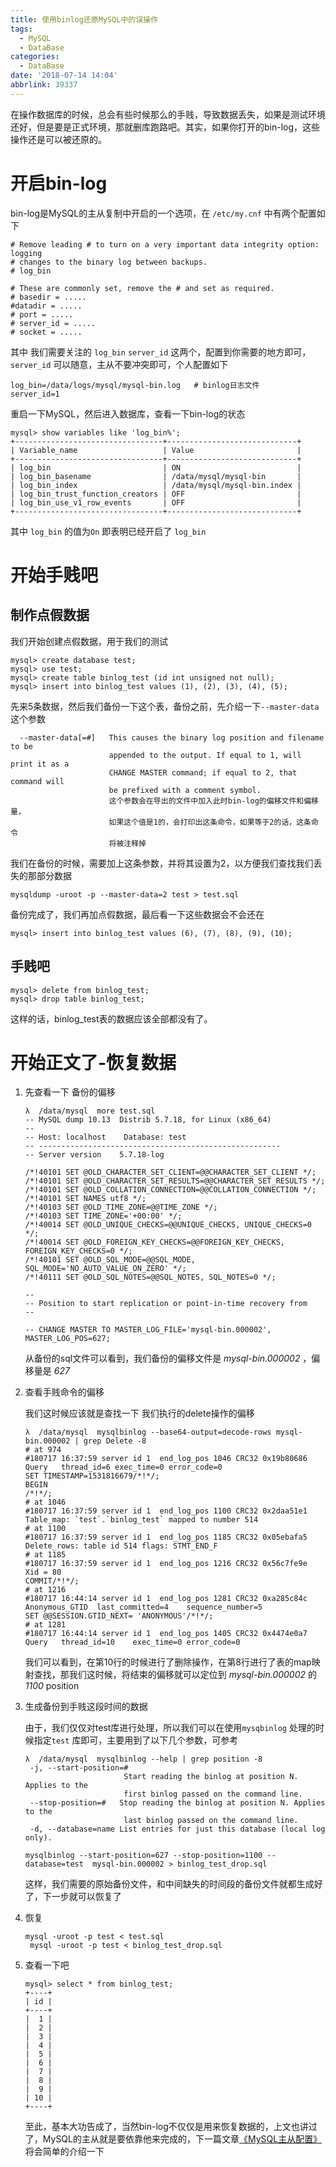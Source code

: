```yaml
---
title: 使用binlog还原MySQL中的误操作
tags:
  - MySQL
  - DataBase
categories:
  - DataBase
date: '2018-07-14 14:04'
abbrlink: 39337
---
```


在操作数据库的时候，总会有些时候那么的手贱，导致数据丢失，如果是测试环境还好，但是要是正式环境，那就删库跑路吧。其实，如果你打开的bin-log，这些操作还是可以被还原的。

<!--more-->

# 开启bin-log

bin-log是MySQL的主从复制中开启的一个选项，在 `/etc/my.cnf` 中有两个配置如下

~~~
# Remove leading # to turn on a very important data integrity option: logging
# changes to the binary log between backups.
# log_bin

# These are commonly set, remove the # and set as required.
# basedir = .....
#datadir = .....
# port = .....
# server_id = .....
# socket = .....
~~~

其中 我们需要关注的 `log_bin`  `server_id` 这两个，配置到你需要的地方即可，`server_id` 可以随意，主从不要冲突即可，个人配置如下

~~~
log_bin=/data/logs/mysql/mysql-bin.log   # binlog日志文件
server_id=1
~~~

重启一下MySQL，然后进入数据库，查看一下bin-log的状态

~~~
mysql> show variables like 'log_bin%';
+---------------------------------+-----------------------------+
| Variable_name                   | Value                       |
+---------------------------------+-----------------------------+
| log_bin                         | ON                          |
| log_bin_basename                | /data/mysql/mysql-bin       |
| log_bin_index                   | /data/mysql/mysql-bin.index |
| log_bin_trust_function_creators | OFF                         |
| log_bin_use_v1_row_events       | OFF                         |
+---------------------------------+-----------------------------+
~~~

其中 `log_bin` 的值为`On` 即表明已经开启了 `log_bin` 

# 开始手贱吧

## 制作点假数据

我们开始创建点假数据，用于我们的测试

~~~
mysql> create database test;
mysql> use test;
mysql> create table binlog_test (id int unsigned not null);
mysql> insert into binlog_test values (1), (2), (3), (4), (5);
~~~

先来5条数据，然后我们备份一下这个表，备份之前，先介绍一下`--master-data`这个参数

~~~
  --master-data[=#]   This causes the binary log position and filename to be
                      appended to the output. If equal to 1, will print it as a
                      CHANGE MASTER command; if equal to 2, that command will
                      be prefixed with a comment symbol. 
                      这个参数会在导出的文件中加入此时bin-log的偏移文件和偏移量，
                      如果这个值是1的，会打印出这条命令，如果等于2的话，这条命令
                      将被注释掉
~~~

我们在备份的时候，需要加上这条参数，并将其设置为2，以方便我们查找我们丢失的那部分数据

~~~
mysqldump -uroot -p --master-data=2 test > test.sql
~~~

备份完成了，我们再加点假数据，最后看一下这些数据会不会还在

~~~
mysql> insert into binlog_test values (6), (7), (8), (9), (10);
~~~

## 手贱吧

~~~
mysql> delete from binlog_test;
mysql> drop table binlog_test;
~~~

这样的话，binlog_test表的数据应该全部都没有了。

# 开始正文了-恢复数据

1. 先查看一下 备份的偏移

   ~~~
   λ  /data/mysql  more test.sql 
   -- MySQL dump 10.13  Distrib 5.7.18, for Linux (x86_64)
   --
   -- Host: localhost    Database: test
   -- ------------------------------------------------------
   -- Server version	5.7.18-log

   /*!40101 SET @OLD_CHARACTER_SET_CLIENT=@@CHARACTER_SET_CLIENT */;
   /*!40101 SET @OLD_CHARACTER_SET_RESULTS=@@CHARACTER_SET_RESULTS */;
   /*!40101 SET @OLD_COLLATION_CONNECTION=@@COLLATION_CONNECTION */;
   /*!40101 SET NAMES utf8 */;
   /*!40103 SET @OLD_TIME_ZONE=@@TIME_ZONE */;
   /*!40103 SET TIME_ZONE='+00:00' */;
   /*!40014 SET @OLD_UNIQUE_CHECKS=@@UNIQUE_CHECKS, UNIQUE_CHECKS=0 */;
   /*!40014 SET @OLD_FOREIGN_KEY_CHECKS=@@FOREIGN_KEY_CHECKS, FOREIGN_KEY_CHECKS=0 */;
   /*!40101 SET @OLD_SQL_MODE=@@SQL_MODE, SQL_MODE='NO_AUTO_VALUE_ON_ZERO' */;
   /*!40111 SET @OLD_SQL_NOTES=@@SQL_NOTES, SQL_NOTES=0 */;

   --
   -- Position to start replication or point-in-time recovery from
   --

   -- CHANGE MASTER TO MASTER_LOG_FILE='mysql-bin.000002', MASTER_LOG_POS=627;
   ~~~

   从备份的sql文件可以看到，我们备份的偏移文件是 *mysql-bin.000002* ，偏移量是 *627*

2. 查看手贱命令的偏移

   我们这时候应该就是查找一下 我们执行的delete操作的偏移

   ~~~
   λ  /data/mysql  mysqlbinlog --base64-output=decode-rows mysql-bin.000002 | grep Delete -8
   # at 974
   #180717 16:37:59 server id 1  end_log_pos 1046 CRC32 0x19b80686 	Query	thread_id=6	exec_time=0	error_code=0
   SET TIMESTAMP=1531816679/*!*/;
   BEGIN
   /*!*/;
   # at 1046
   #180717 16:37:59 server id 1  end_log_pos 1100 CRC32 0x2daa51e1 	Table_map: `test`.`binlog_test` mapped to number 514
   # at 1100
   #180717 16:37:59 server id 1  end_log_pos 1185 CRC32 0x05ebafa5 	Delete_rows: table id 514 flags: STMT_END_F
   # at 1185
   #180717 16:37:59 server id 1  end_log_pos 1216 CRC32 0x56c7fe9e 	Xid = 80
   COMMIT/*!*/;
   # at 1216
   #180717 16:44:14 server id 1  end_log_pos 1281 CRC32 0xa285c84c 	Anonymous_GTID	last_committed=4	sequence_number=5
   SET @@SESSION.GTID_NEXT= 'ANONYMOUS'/*!*/;
   # at 1281
   #180717 16:44:14 server id 1  end_log_pos 1405 CRC32 0x4474e0a7 	Query	thread_id=10	exec_time=0	error_code=0
   ~~~

   我们可以看到，在第10行的时候进行了删除操作，在第8行进行了表的map映射查找，那我们这时候，将结束的偏移就可以定位到 *mysql-bin.000002* 的 *1100* position

3. 生成备份到手贱这段时间的数据

   由于，我们仅仅对test库进行处理，所以我们可以在使用`mysqbinlog` 处理的时候指定`test` 库即可，主要用到了以下几个参数，可参考

   ~~~
   λ  /data/mysql  mysqlbinlog --help | grep position -8
    -j, --start-position=# 
                         Start reading the binlog at position N. Applies to the
                         first binlog passed on the command line.
    --stop-position=#   Stop reading the binlog at position N. Applies to the
                         last binlog passed on the command line.
    -d, --database=name List entries for just this database (local log only).
   ~~~

   ~~~
   mysqlbinlog --start-position=627 --stop-position=1100 --database=test  mysql-bin.000002 > binlog_test_drop.sql
   ~~~

   这样，我们需要的原始备份文件，和中间缺失的时间段的备份文件就都生成好了，下一步就可以恢复了

4. 恢复

   ~~~
   mysql -uroot -p test < test.sql
    mysql -uroot -p test < binlog_test_drop.sql
   ~~~

5. 查看一下吧

   ~~~
   mysql> select * from binlog_test;
   +----+
   | id |
   +----+
   |  1 |
   |  2 |
   |  3 |
   |  4 |
   |  5 |
   |  6 |
   |  7 |
   |  8 |
   |  9 |
   | 10 |
   +----+
   ~~~

   至此，基本大功告成了，当然bin-log不仅仅是用来恢复数据的，上文也讲过了，MySQL的主从就是要依靠他来完成的，下一篇文章[《MySQL主从配置》](http://tyloafer.github.io/posts/42030/)将会简单的介绍一下